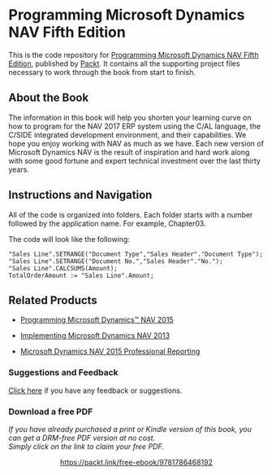 # Programming Microsoft Dynamics NAV Fifth Edition
This is the code repository for [Programming Microsoft Dynamics NAV Fifth Edition](https://www.packtpub.com/application-development/programming-microsoft-dynamics-nav-fifth-edition?utm_source=github&utm_medium=repository&utm_content=9781786468192), published by [Packt](https://www.packtpub.com/?utm_source=github). It contains all the supporting project files necessary to work through the book from start to finish.

## About the Book
The information in this book will help you shorten your learning curve on how to program for the NAV 2017 ERP system using the C/AL language, the C/SIDE integrated development environment, and their capabilities. We hope you enjoy working with NAV as much as we have.
Each new version of Microsoft Dynamics NAV is the result of inspiration and hard work along with some good fortune and expert technical investment over the last thirty years.

## Instructions and Navigation
All of the code is organized into folders. Each folder starts with a number followed by the application name. For example, Chapter03.

The code will look like the following:

```
"Sales Line".SETRANGE("Document Type","Sales Header"."Document Type");
"Sales Line".SETRANGE("Document No.","Sales Header"."No.");
"Sales Line".CALCSUMS(Amount);
TotalOrderAmount := "Sales Line".Amount;
```
 
 ## Related Products
* [Programming Microsoft Dynamics™ NAV 2015](https://www.packtpub.com/big-data-and-business-intelligence/programming-microsoft-dynamics%E2%84%A2-nav-2015?utm_source=github&utm_medium=repository&utm_content=9781784394202)

* [Implementing Microsoft Dynamics NAV 2013](https://www.packtpub.com/application-development/implementing-microsoft-dynamics-nav-2013?utm_source=github&utm_medium=repository&utm_content=9781849686020)

* [Microsoft Dynamics NAV 2015 Professional Reporting](https://www.packtpub.com/big-data-and-business-intelligence/microsoft-dynamics-nav-2015-professional-reporting?utm_source=github&utm_medium=repository&utm_content=9781785284731)

### Suggestions and Feedback
[Click here](https://docs.google.com/forms/d/e/1FAIpQLSe5qwunkGf6PUvzPirPDtuy1Du5Rlzew23UBp2S-P3wB-GcwQ/viewform) if you have any feedback or suggestions.
### Download a free PDF

 <i>If you have already purchased a print or Kindle version of this book, you can get a DRM-free PDF version at no cost.<br>Simply click on the link to claim your free PDF.</i>
<p align="center"> <a href="https://packt.link/free-ebook/9781786468192">https://packt.link/free-ebook/9781786468192 </a> </p>